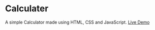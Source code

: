 # Calculater
A simple Calculator made using HTML, CSS and JavaScript. [Live Demo](https://abdulmoeez060.github.io/js-calculator/)
